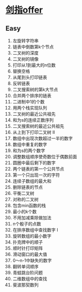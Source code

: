 # [剑指offer](https://leetcode-cn.com/problemset/lcof/)

## Easy

1. 左旋转字符串	
2. 链表中倒数第k个节点	
3. 二叉树的深度	
4. 二叉树的镜像
5. 打印从1到最大的n位数
6. 替换空格
7. 从尾到头打印链表
8. 反转链表
9. 二叉搜索树的第k大节点  	
10. 合并两个排序的链表  	
11. 二进制中1的个数  	
12. 用两个栈实现队列  	
13. 二叉树的最近公共祖先  	
14. 和为s的连续正数序列  	
15. 二叉搜索树的最近公共祖先  	
16. 从上到下打印二叉树 II  	
17. 数组中出现次数超过一半的数字  	
18. 数组中重复的数字  	
19. 和为s的两个数字  	
20. 调整数组顺序使奇数位于偶数前面  	
21. 圆圈中最后剩下的数字  	
22. 两个链表的第一个公共节点  		
23. 第一个只出现一次的字符  	
24. 连续子数组的最大和  	
25. 删除链表的节点  	
26. 平衡二叉树  		
27. 对称的二叉树  		
28. 包含min函数的栈  
29. 最小的k个数  	
30. 不用加减乘除做加法  		
31. n个骰子的点数  	
32. 在排序数组中查找数字 I  		
33. 旋转数组的最小数字  		
34. 扑克牌中的顺子  		
35. 顺时针打印矩阵  		
36. 滑动窗口的最大值  		
37. 0～n-1中缺失的数字  		
38. 翻转单词顺序  	
39. 青蛙跳台阶问题  		
40. 二维数组中的查找  	
41. 斐波那契数列  
